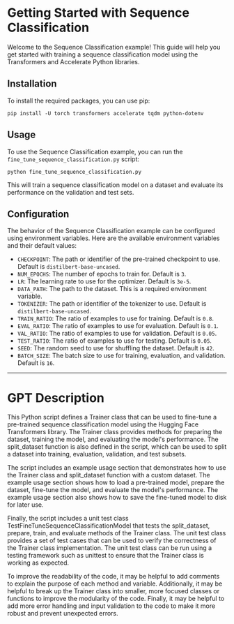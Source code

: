 # Getting Started with Sequence Classification

Welcome to the Sequence Classification example! This guide will help you get started with training a sequence classification model using the Transformers and Accelerate Python libraries.

## Installation

To install the required packages, you can use pip:

`pip install -U torch transformers accelerate tqdm python-dotenv`

## Usage

To use the Sequence Classification example, you can run the `fine_tune_sequence_classification.py` script:

`python fine_tune_sequence_classification.py`

This will train a sequence classification model on a dataset and evaluate its performance on the validation and test sets.

## Configuration

The behavior of the Sequence Classification example can be configured using environment variables. Here are the available environment variables and their default values:

- `CHECKPOINT`: The path or identifier of the pre-trained checkpoint to use. Default is `distilbert-base-uncased`.
- `NUM_EPOCHS`: The number of epochs to train for. Default is `3`.
- `LR`: The learning rate to use for the optimizer. Default is `3e-5`.
- `DATA_PATH`: The path to the dataset. This is a required environment variable.
- `TOKENIZER`: The path or identifier of the tokenizer to use. Default is `distilbert-base-uncased`.
- `TRAIN_RATIO`: The ratio of examples to use for training. Default is `0.8`.
- `EVAL_RATIO`: The ratio of examples to use for evaluation. Default is `0.1`.
- `VAL_RATIO`: The ratio of examples to use for validation. Default is `0.05`.
- `TEST_RATIO`: The ratio of examples to use for testing. Default is `0.05`.
- `SEED`: The random seed to use for shuffling the dataset. Default is `42`.
- `BATCH_SIZE`: The batch size to use for training, evaluation, and validation. Default is `16`.

---

# GPT Description

This Python script defines a Trainer class that can be used to fine-tune a pre-trained sequence classification model using the Hugging Face Transformers library. The Trainer class provides methods for preparing the dataset, training the model, and evaluating the model's performance. The split_dataset function is also defined in the script, which can be used to split a dataset into training, evaluation, validation, and test subsets.

The script includes an example usage section that demonstrates how to use the Trainer class and split_dataset function with a custom dataset. The example usage section shows how to load a pre-trained model, prepare the dataset, fine-tune the model, and evaluate the model's performance. The example usage section also shows how to save the fine-tuned model to disk for later use.

Finally, the script includes a unit test class TestFineTuneSequenceClassificationModel that tests the split_dataset, prepare, train, and evaluate methods of the Trainer class. The unit test class provides a set of test cases that can be used to verify the correctness of the Trainer class implementation. The unit test class can be run using a testing framework such as unittest to ensure that the Trainer class is working as expected.

To improve the readability of the code, it may be helpful to add comments to explain the purpose of each method and variable. Additionally, it may be helpful to break up the Trainer class into smaller, more focused classes or functions to improve the modularity of the code. Finally, it may be helpful to add more error handling and input validation to the code to make it more robust and prevent unexpected errors.